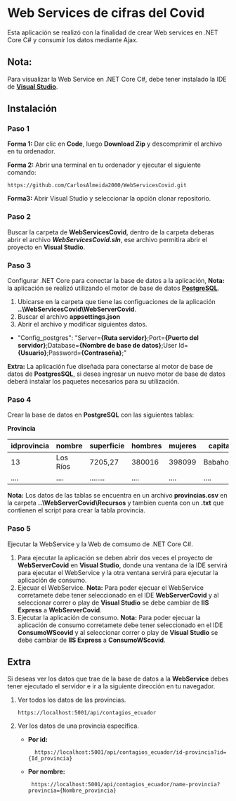 # Web Services de cifras del Covid

Esta aplicación se realizó con la finalidad de crear Web services en .NET Core C# y consumir los datos mediante Ajax.

## **Nota:**

Para visualizar la Web Service en .NET Core C#, debe tener instalado la IDE de [**Visual Studio**](https://visualstudio.microsoft.com/es/).

## **Instalación**

### **Paso 1**

**Forma 1:** Dar clic en **Code**, luego **Download Zip** y descomprimir el archivo en tu ordenador.

**Forma 2:** Abrir una terminal en tu ordenador y ejecutar el siguiente comando:

    https://github.com/CarlosAlmeida2000/WebServicesCovid.git

**Forma3:** Abrir Visual Studio y seleccionar la opción clonar repositorio.

### **Paso 2**

Buscar la carpeta de **WebServicesCovid**, dentro de la carpeta deberas abrir el archivo **_WebServicesCovid.sln_**, ese archivo permitira abrir el proyecto en **Visual Studio**.

### **Paso 3**

Configurar .NET Core para conectar la base de datos a la aplicación, **Nota:** la aplicación se realizó utilizando el motor de base de datos [**PostgreSQL**](https://www.postgresql.org/).

1. Ubicarse en la carpeta que tiene las configuaciones de la aplicación **..\WebServicesCovid\WebServerCovid**.
2. Buscar el archivo **appsettings.json**
3. Abrir el archivo y modificar siguientes datos.

-   "Config_postgres": "Server=**{Ruta servidor}**;Port=**{Puerto del servidor}**;Database=**{Nombre de base de datos}**;User Id=**{Usuario}**;Password=**{Contraseña}**;"

**Extra:** La aplicación fue diseñada para conectarse al motor de base de datos de **PostgresSQL**, si desea ingresar un nuevo motor de base de datos deberá instalar los paquetes necesarios para su utilización.

### **Paso 4**

Crear la base de datos en **PostgreSQL** con las siguientes tablas:

**Provincia**

| idprovincia | nombre   | superficie | hombres | mujeres | capital  | problacion_total | contagiados | recuperados | fallecidos |
| ----------- | -------- | ---------- | ------- | ------- | -------- | ---------------- | ----------- | ----------- | ---------- |
| 13          | Los Ríos | 7205,27    | 380016  | 398099  | Babahoyo | 778115           | 778115      | 778115      | 778115     |
| ....        | ....     | ........   | ....    | ....    | ....     | ....             | ....        | ....        | ....       |

**Nota:** Los datos de las tablas se encuentra en un archivo **provincias.csv** en la carpeta **..\WebServerCovid\Recursos** y tambien cuenta con un **.txt** que contienen el script para crear la tabla provincia.

### **Paso 5**

Ejecutar la WebService y la Web de comsumo de .NET Core C#.

1. Para ejecutar la aplicación se deben abrir dos veces el proyecto de **WebServerCovid** en **Visual Studio**, donde una ventana de la IDE servirá para ejecutar el WebService y la otra ventana servirá para ejecutar la aplicación de consumo.
2. Ejecuar el WebService. **Nota:** Para poder ejecuar el WebService corretamete debe tener seleccionado en el IDE **WebServerCovid** y al seleccionar correr o play de **Visual Studio** se debe cambiar de **IIS Express** a **WebServerCovid**.
3. Ejecutar la aplicación de consumo. **Nota:** Para poder ejecuar la aplicación de consumo corretamete debe tener seleccionado en el IDE **ConsumoWScovid** y al seleccionar correr o play de **Visual Studio** se debe cambiar de **IIS Express** a **ConsumoWScovid**.

## **Extra**

Si deseas ver los datos que trae de la base de datos a la **WebService** debes tener ejecutado el servidor e ir a la siguiente dirección en tu navegador.

1.  Ver todos los datos de las provincias.

        https://localhost:5001/api/contagios_ecuador

2.  Ver los datos de una provincia especifica.

    -   **Por id:**

              https://localhost:5001/api/contagios_ecuador/id-provincia?id={Id_provincia}

    -   **Por nombre:**

             https://localhost:5001/api/contagios_ecuador/name-provincia?provincia={Nombre_provincia}
